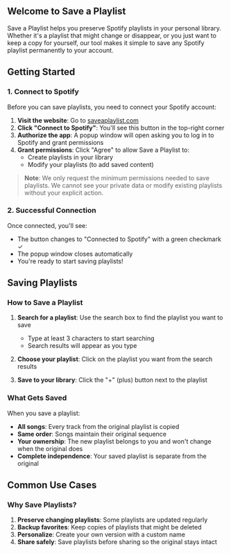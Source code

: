 ## Welcome to Save a Playlist

Save a Playlist helps you preserve Spotify playlists in your personal library. Whether it's a playlist that might change or disappear, or you just want to keep a copy for yourself, our tool makes it simple to save any Spotify playlist permanently to your account.

## Getting Started

### 1. Connect to Spotify

Before you can save playlists, you need to connect your Spotify account:

1. **Visit the website**: Go to [saveaplaylist.com](https://saveaplaylist.com)
2. **Click "Connect to Spotify"**: You'll see this button in the top-right corner
3. **Authorize the app**: A popup window will open asking you to log in to Spotify and grant permissions
4. **Grant permissions**: Click "Agree" to allow Save a Playlist to:
   - Create playlists in your library
   - Modify your playlists (to add saved content)

> **Note**: We only request the minimum permissions needed to save playlists. We cannot see your private data or modify existing playlists without your explicit action.

### 2. Successful Connection

Once connected, you'll see:
- The button changes to "Connected to Spotify" with a green checkmark ✓
- The popup window closes automatically
- You're ready to start saving playlists!

## Saving Playlists

### How to Save a Playlist

1. **Search for a playlist**: Use the search box to find the playlist you want to save
   - Type at least 3 characters to start searching
   - Search results will appear as you type

2. **Choose your playlist**: Click on the playlist you want from the search results

3. **Save to your library**: Click the "+" (plus) button next to the playlist

### What Gets Saved

When you save a playlist:
- **All songs**: Every track from the original playlist is copied
- **Same order**: Songs maintain their original sequence
- **Your ownership**: The new playlist belongs to you and won't change when the original does
- **Complete independence**: Your saved playlist is separate from the original

## Common Use Cases

### Why Save Playlists?

1. **Preserve changing playlists**: Some playlists are updated regularly
2. **Backup favorites**: Keep copies of playlists that might be deleted
3. **Personalize**: Create your own version with a custom name
4. **Share safely**: Save playlists before sharing so the original stays intact